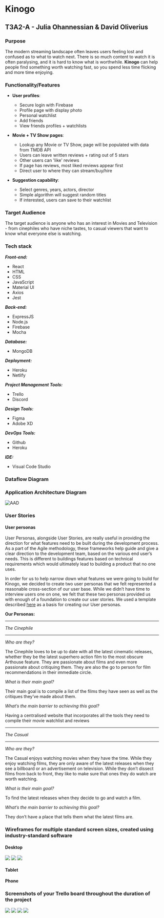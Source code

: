 # Kinogo

## T3A2-A - Julia Ohannessian & David Oliverius

### Purpose

The modern streaming landscape often leaves users feeling lost and confused as to what to watch next. There is so much content to watch it is often paralysing, and it is hard to know what is worthwhile. **Kinogo** can help people find something worth watching fast, so you spend less time flicking and more time enjoying.

### Functionality/Features

- **User profiles**:

  - Secure login with Firebase
  - Profile page with display photo
  - Personal watchlist
  - Add friends
  - View friends profiles + watchlists

- **Movie + TV Show pages**:

  - Lookup any Movie or TV Show, page will be populated with data from TMDB API
  - Users can leave written reviews + rating out of 5 stars
  - Other users can 'like' reviews
  - If page has reviews, most liked reviews appear first
  - Direct user to where they can stream/buy/hire

- **Suggestion capability**:

  - Select genres, years, actors, director
  - Simple algorithm will suggest random titles
  - If interested, users can save to their watchlist

### Target Audience

The target audience is anyone who has an interest in Movies and Television - from cinephiles who have niche tastes, to casual viewers that want to know what everyone else is watching.

### Tech stack

**_Front-end:_**

- React
- HTML
- CSS
- JavaScript
- Material UI
- Axios
- Jest

**_Back-end:_**

- ExpressJS
- Node.js
- Firebase
- Mocha

**_Database:_**

- MongoDB

**_Deployment:_**

- Heroku
- Netlify

**_Project Management Tools:_**

- Trello
- Discord

**_Design Tools:_**

- Figma
- Adobe XD

**_DevOps Tools:_**

- Github
- Heroku

**_IDE:_**

- Visual Code Studio

### Dataflow Diagram

### Application Architecture Diagram

![AAD](docs/AAD.png)

### User Stories

#### User personas

User Personas, alongside User Stories, are really useful in providing the direction for what features need to be built during the development process. As a part of the Agile methodology, these frameworks help guide and give a clear direction to the development team, based on the various end user’s needs. This is different to buildings features based on technical requirements which would ultimately lead to building a product that no one uses.

In order for us to help narrow down what features we were going to build for Kinogo, we decided to create two user personas that we felt represented a reasonable cross-section of our user base. While we didn’t have time to interview users one on one, we felt that these two personas provided us with enough of a foundation to create our user stories. We used a template described [here](https://www.hotjar.com/blog/user-personas/) as a basis for creating our User personas.

**Our Personas:**

---

_The Cinephile_

---

_Who are they?_

The Cinephile loves to be up to date with all the latest cinematic releases, whether they be the latest superhero action film to the most obscure Arthouse feature. They are passionate about films and even more passionate about critiquing them. They are also the go to person for film recommendations in their immediate circle.

_What is their main goal?_

Their main goal is to compile a list of the films they have seen as well as the critiques they’ve made about them.

_What’s the main barrier to achieving this goal?_

Having a centralised website that incorporates all the tools they need to compile their movie watchlist and reviews

---

_The Casual_

---

_Who are they?_

The Casual enjoys watching movies when they have the time. While they enjoy watching films, they are only aware of the latest releases when they see a billboard or an advertisement on television. While they don’t dissect films from back to front, they like to make sure that ones they do watch are worth watching.

_What is their main goal?_

To find the latest releases when they decide to go and watch a film.

_What’s the main barrier to achieving this goal?_

They don’t have a place that tells them what the latest films are.

### Wireframes for multiple standard screen sizes, created using industry-standard software

#### Desktop

<img src="./docs/homepage_desktop.png">
<img src="./docs/sign_up_desktop.png">
<img src="./docs/recommendations_page_desktop.png">

#### Tablet

#### Phone

### Screenshots of your Trello board throughout the duration of the project

<img src="./docs/trello_one.png">

<img src="./docs/trello_two.png">

<img src="./docs/trello_three.png">

<img src="./docs/trello_four.png">
